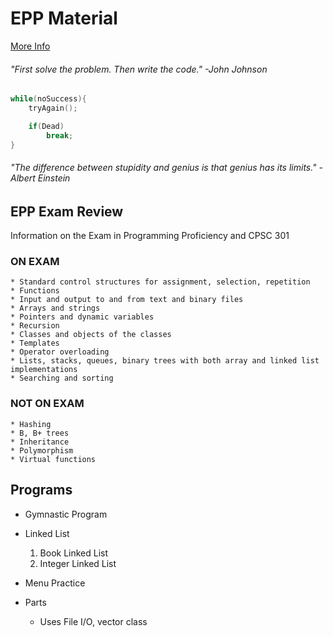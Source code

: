 # EPP Material

[More Info](http://www.fullerton.edu/ecs/cs/_resources/pdf/CS301Info.pdf)

###### _"First solve the problem. Then write the code."_ -John Johnson

```c++
while(noSuccess){
    tryAgain();

    if(Dead)
        break;
}
```

###### _"The difference between stupidity and genius is that genius has its limits."_ -Albert Einstein


## EPP Exam Review
Information on the Exam in Programming Proficiency and CPSC 301

### ON EXAM

    * Standard control structures for assignment, selection, repetition 
    * Functions 
    * Input and output to and from text and binary files
    * Arrays and strings
    * Pointers and dynamic variables
    * Recursion
    * Classes and objects of the classes
    * Templates
    * Operator overloading
    * Lists, stacks, queues, binary trees with both array and linked list implementations
    * Searching and sorting

### NOT ON EXAM

    * Hashing
    * B, B+ trees
    * Inheritance
    * Polymorphism
    * Virtual functions



## Programs

* Gymnastic Program

* Linked List
    1. Book Linked List
    2. Integer Linked List

* Menu Practice

* Parts
    * Uses File I/O, vector class